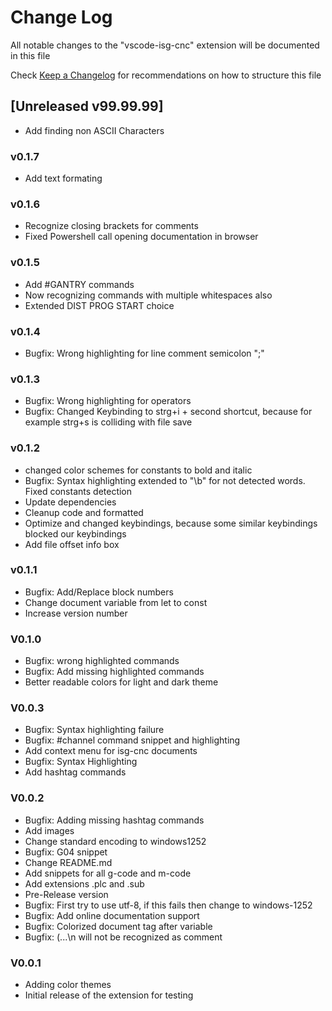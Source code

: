 # Change Log

All notable changes to the "vscode-isg-cnc" extension will be documented in this file

Check [Keep a Changelog](http://keepachangelog.com/) for recommendations on how to structure this file


## [Unreleased v99.99.99]
- Add finding non ASCII Characters

### v0.1.7
- Add text formating

### v0.1.6
- Recognize closing brackets for comments
- Fixed Powershell call opening documentation in browser

### v0.1.5

- Add #GANTRY commands
- Now recognizing commands with multiple whitespaces also
- Extended DIST PROG START choice

### v0.1.4

- Bugfix: Wrong highlighting for line comment semicolon ";"

### v0.1.3

- Bugfix: Wrong highlighting for operators
- Bugfix: Changed Keybinding to strg+i + second shortcut, because for example strg+s is colliding with file save

### v0.1.2

- changed color schemes for constants to bold and italic
- Bugfix: Syntax highlighting extended to "\\b" for not detected words. Fixed constants detection
- Update dependencies
- Cleanup code and formatted
- Optimize and changed keybindings, because some similar keybindings blocked our keybindings
- Add file offset info box

### v0.1.1

- Bugfix: Add/Replace block numbers
- Change document variable from let to const
- Increase version number

### V0.1.0

- Bugfix: wrong highlighted commands
- Bugfix: Add missing highlighted commands
- Better readable colors for light and dark theme

### V0.0.3

- Bugfix: Syntax highlighting failure
- Bugfix: #channel command snippet and highlighting
- Add context menu for isg-cnc documents
- Bugfix: Syntax Highlighting
- Add hashtag commands

### V0.0.2

- Bugfix: Adding missing hashtag commands
- Add images
- Change standard encoding to windows1252
- Bugfix: G04 snippet
- Change README.md
- Add snippets for all g-code and m-code
- Add extensions .plc and .sub
- Pre-Release version
- Bugfix: First try to use utf-8, if this fails then change to windows-1252
- Bugfix: Add online documentation support
- Bugfix: Colorized document tag after variable
- Bugfix: (...\n will not be recognized as comment

### V0.0.1

- Adding color themes
- Initial release of the extension for testing
